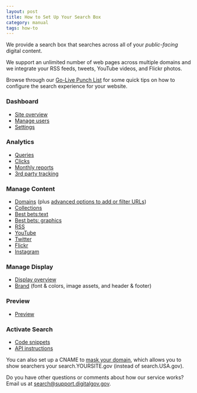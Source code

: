 ```yaml
---
layout: post
title: How to Set Up Your Search Box
category: manual
tags: how-to
---
```


We provide a search box that searches across all of your *public-facing* digital content.

We support an unlimited number of web pages across multiple domains and we integrate your RSS feeds, tweets, YouTube videos, and Flickr photos.

Browse through our [Go-Live Punch List](/blog/go-live.html) for some quick tips on how to configure the search experience for your website.

### Dashboard

* [Site overview](/manual/site-overview.html)
* [Manage users](/manual/users.html)
* [Settings](/manual/settings.html)

### Analytics

* [Queries](/manual/queries.html)
* [Clicks](/manual/clicks.html)
* [Monthly reports](/manual/monthly-reports.html)
* [3rd party tracking](/manual/third-party.html)

### Manage Content

* [Domains](/manual/domains.html) (plus [advanced options to add or filter URLs](/manual/domains-advanced.html))
* [Collections](/manual/collections.html)
* [Best bets:text](/manual/best-bets-text.html)
* [Best bets: graphics](/manual/best-bets-graphics.html)
* [RSS](/manual/rss.html)
* [YouTube](/manual/youtube.html)
* [Twitter](/manual/twitter.html)
* [Flickr](/manual/flickr.html)
* [Instagram](/manual/instagram.html)

### Manage Display

* [Display overview](/manual/display-overview.html)
* [Brand](/manual/brand.html) (font & colors, image assets, and header & footer)

### Preview

* [Preview](/manual/preview.html)

### Activate Search

* [Code snippets](/manual/code.html)
* [API instructions](/manual/api.html)

You can also set up a CNAME to [mask your domain](/manual/cname.html), which allows you to show searchers your search.YOURSITE.gov (instead of search.USA.gov). 

Do you have other questions or comments about how our service works? Email us at <search@support.digitalgov.gov>.